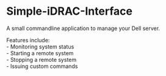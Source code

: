 # Simple-iDRAC-Interface
A small commandline application to manage your Dell server.

Features include:
	<br>- Monitoring system status
	<br>- Starting a remote system
	<br>- Stopping a remote system
	<br>- Issuing custom commands
